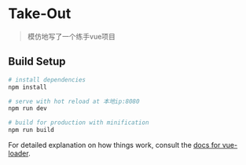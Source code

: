 # Take-Out

> 模仿地写了一个练手vue项目

## Build Setup

``` bash
# install dependencies
npm install

# serve with hot reload at 本地ip:8080
npm run dev

# build for production with minification
npm run build
```

For detailed explanation on how things work, consult the [docs for vue-loader](http://vuejs.github.io/vue-loader).
